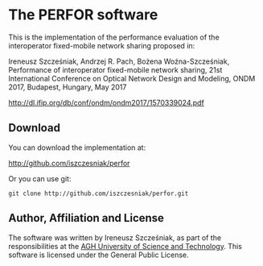 # The PERFOR software

This is the implementation of the performance evaluation of the
interoperator fixed-mobile network sharing proposed in:

Ireneusz Szcześniak, Andrzej R. Pach, Bożena Woźna-Szcześniak,
Performance of interoperator fixed-mobile network sharing, 21st
International Conference on Optical Network Design and Modeling, ONDM
2017, Budapest, Hungary, May 2017

<http://dl.ifip.org/db/conf/ondm/ondm2017/1570339024.pdf>

## Download

You can download the implementation at:

<http://github.com/iszczesniak/perfor>

Or you can use git:

`git clone http://github.com/iszczesniak/perfor.git`

## Author, Affiliation and License

The software was written by Ireneusz Szcześniak, as part of the
responsibilities at the [AGH University of Science and
Technology](http://agh.edu.pl). This software is licensed under the
General Public License.
